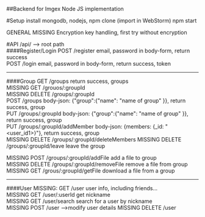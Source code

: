 ##Backend for Imgex Node JS implementation

#Setup
install mongodb, nodejs, npm
clone
(import in WebStorm)
npm start

GENERAL MISSING Encryption key handling, first try without encryption

#API
/api/ --> root path  
####Register/Login
POST /register   email, password in body-form, return success  
POST /login      email, password in body-form, return success, token  
___
####Group
GET /groups        return success, groups  
MISSING GET /grouos/:groupId  
MISSING DELETE /groups/:groupId  
POST /groups     body-json: {"group":{"name": "name of group" }}, return success, group  
PUT /groups/:groupId    body-json: {"group":{"name": "name of group" }}, return success, group  
PUT /groups/:groupId/addMember  body-json: {members: {_id: "<user_id1>}"}, return success, group  
MISSING DELETE /groups/:groupId/deleteMembers 
MISSING DELETE /groups/:groupId/leave leave the group 
  
MISSING POST /groups/:groupId/addFile add a file to group  
MISSING DELETE /groups/:groupId/removeFile remove a file from group
MISSING GET /grous/:groupId/getFile download a file from a group  
___
####User
MISSING: GET /user user info, including friends...  
MISSING GET /user/:userId get nickname  
MISSING GET /user/search search for a user by nickname  
MISSING POST /user -->modify user details
MISSING DELETE /user








